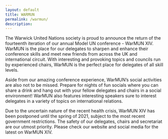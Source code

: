 ```yaml
---
layout: default
title: WARMUN
permalink: /warmun/
description:
---
```

The Warwick United Nations society is proud to announce the return of the fourteenth iteration of our annual Model UN conference - WarMUN XIV. WarMUN is the place for our delegates to sharpen and enhance their conference skills and meet new friends from across the UK and international circuit. With interesting and provoking topics and councils run by experienced chairs, WarMUN is the perfect place for delegates of all skill levels.

Aside from our amazing conference experience, WarMUN’s social activities are also not to be missed. Prepare for nights of fun socials where you can share a drink and hang out with your fellow delegates and chairs in a social environment! WarMUN also features interesting speakers sure to interest delegates in a variety of topics on international relations.

Due to the uncertain nature of the recent health crisis, WarMUN XIV has been postponed until the spring of 2021, subject to the most recent government restrictions. The safety of our delegates, chairs and secretariat are our utmost priority. Please check our website and social media for the latest on WarMUN XIV.
